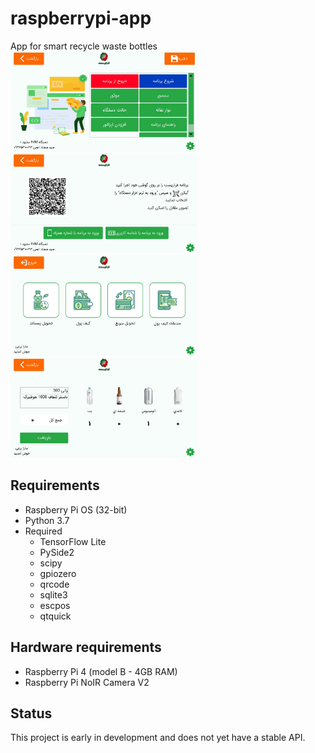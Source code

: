 # raspberrypi-app
App for smart recycle waste bottles
<img src="https://github.com/Farazist/farazist-raspberrypi-app/blob/master/images/raed_me/1.jpg" width="300">
<img src="https://github.com/Farazist/farazist-raspberrypi-app/blob/master/images/raed_me/2.jpg" width="300">
<img src="https://github.com/Farazist/farazist-raspberrypi-app/blob/master/images/raed_me/3.jpg" width="300">
<img src="https://github.com/Farazist/farazist-raspberrypi-app/blob/master/images/raed_me/4.jpg" width="300">

## Requirements
* Raspberry Pi OS (32-bit)
* Python 3.7
* Required
  * TensorFlow Lite
  * PySide2
  * scipy
  * gpiozero
  * qrcode
  * sqlite3
  * escpos
  * qtquick
## Hardware requirements
 * Raspberry Pi 4 (model B - 4GB RAM)
 * Raspberry Pi NoIR Camera V2
## Status
This project is early in development and does not yet have a stable API.
  
